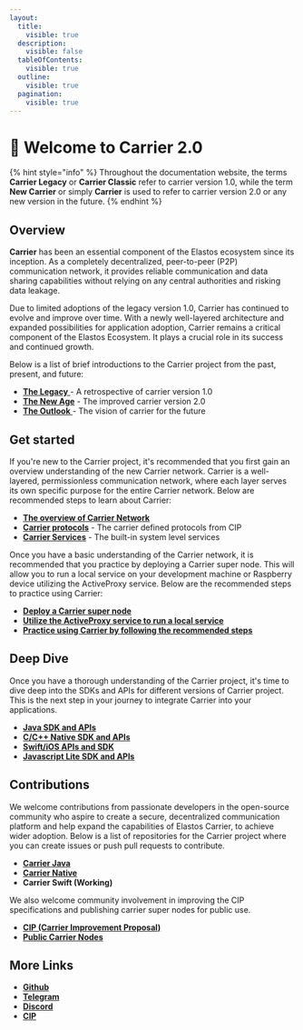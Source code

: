 ```yaml
---
layout:
  title:
    visible: true
  description:
    visible: false
  tableOfContents:
    visible: true
  outline:
    visible: true
  pagination:
    visible: true
---
```


# 👋 Welcome to Carrier 2.0

{% hint style="info" %}
Throughout the documentation website, the terms **Carrier Legacy** or **Carrier Classic** refer to carrier version 1.0, while the term **New Carrier** or simply **Carrier** is used to refer to carrier version 2.0 or any new version in the future.
{% endhint %}

## Overview

**Carrier** has been an essential component of the Elastos ecosystem since its inception. As a completely decentralized, peer-to-peer (P2P) communication network, it provides reliable communication and data sharing capabilities without relying on any central authorities and risking data leakage.&#x20;

Due to limited adoptions of the legacy version 1.0, Carrier has continued to evolve and improve over time. With a newly well-layered architecture and expanded possibilities for application adoption, Carrier remains a critical component of the Elastos Ecosystem. It plays a crucial role in its success and continued growth.

Below is a list of brief introductions to the Carrier project from the past, present, and future:

* [**The Legacy** ](introduction/the-legacy.md) - A retrospective of carrier version 1.0
* [**The New Age**](introduction/the-new-age.md) - The improved carrier version 2.0
* [**The Outlook** ](introduction/the-outlook.md)- The vision of carrier for the future

## Get started

If you're new to the Carrier project, it's recommended that you first gain an overview understanding of the new Carrier network. Carrier is a well-layered, permissionless communication network, where each layer serves its own specific purpose for the entire Carrier network. Below are recommended steps to learn about Carrier:

* [**The overview of Carrier Network**](./#overview)
* [**Carrier protocols**](getting-started/carrier-protocol/) - The carrier defined protocols from CIP
* [**Carrier Services**](getting-started/carrier-services/) - The built-in system level services

Once you have a basic understanding of the Carrier network, it is recommended that you practice by deploying a Carrier super node. This will allow you to run a local service on your development machine or Raspberry device utilizing the ActiveProxy service. Below are the recommended steps to practice using Carrier:

* [**Deploy a Carrier super node**](getting-started/practices/deploying-a-carrier-super-node.md)
* [**Utilize the ActiveProxy service to run a local service**](getting-started/practices/walk-through-active-proxy-service.md)
* [**Practice using Carrier by following the recommended steps**](getting-started/practices/practice-in-shell.md)

## Deep Dive

Once you have a thorough understanding of the Carrier project, it's time to dive deep into the SDKs and APIs for different versions of Carrier project. This is the next step in your journey to integrate Carrier into your applications.

* [**Java SDK and APIs**](developer-kits/java.md)
* [**C/C++ Native SDK and APIs**](developer-kits/c-c++.md)
* [**Swift/iOS APIs and SDK**](http://localhost:5000/o/-MiuJMlYEx2aazGrKrUY/s/vUu27GQSAeqmivH4yylC/)
* [**Javascript Lite SDK and APIs**](developer-kits/javascript.md)

## Contributions

We welcome contributions from passionate developers in the open-source community who aspire to create a secure, decentralized communication platform and help expand the capabilities of Elastos Carrier, to achieve wider adoption. Below is a list of repositories for the Carrier project where you can create issues or push pull requests to contribute.

* [**Carrier Java**](https://github.com/elastos/Elastos.Carrier.Java)
* [**Carrier Native**](https://github.com/elastos/Elastos.Carrier.Native)
* **Carrier Swift (Working)**

We also welcome community involvement in improving the CIP specifications and publishing carrier super nodes for public use.

* [**CIP (Carrier Improvement Proposal)**](https://github.com/trinity-tech-io/awesome-carrier)
* [**Public Carrier Nodes**](https://github.com/trinity-tech-io/public-carrier-nodes)

## More Links

* [**Github**](https://github.com/elastos/Elastos.Carrier.Java)
* [**Telegram**](https://t.me/awesomecarrier)
* [**Discord**](https://discord.gg/PfhEeuu2)
* [**CIP**](https://github.com/trinity-tech-io/awesome-carrier)
